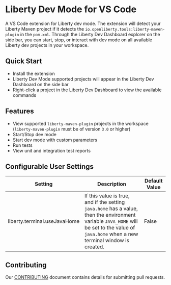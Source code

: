 # Liberty Dev Mode for VS Code
A VS Code extension for Liberty dev mode. The extension will detect your Liberty Maven project if it detects the `io.openliberty.tools:liberty-maven-plugin` in the `pom.xml`. Through the Liberty Dev Dashboard explorer on the side bar, you can start, stop, or interact with dev mode on all available Liberty dev projects in your workspace.

## Quick Start
- Install the extension
- Liberty Dev Mode supported projects will appear in the Liberty Dev Dashboard on the side bar
- Right-click a project in the Liberty Dev Dashboard to view the available commands

## Features
- View supported `liberty-maven-plugin` projects in the workspace (`liberty-maven-plugin` must be of version `3.0` or higher)
- Start/Stop dev mode
- Start dev mode with custom parameters
- Run tests
- View unit and integration test reports

## Configurable User Settings
| Setting | Description | Default Value |
| --------  | ----------- | -------  |
| liberty.terminal.useJavaHome | If this value is true, and if the setting `java.home` has a value, then the environment variable `JAVA_HOME` will be set to the value of `java.home` when a new terminal window is created. | False |

## Contributing
Our [CONTRIBUTING](CONTRIBUTING.md) document contains details for submitting pull requests.
